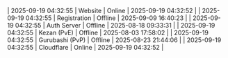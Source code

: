 | 2025-09-19 04:32:55 | Website | Online | 2025-09-19 04:32:52 |
| 2025-09-19 04:32:55 | Registration | Offline | 2025-09-09 16:40:23 |
| 2025-09-19 04:32:55 | Auth Server | Offline | 2025-08-18 09:33:31 |
| 2025-09-19 04:32:55 | Kezan (PvE) | Offline | 2025-08-03 17:58:02 |
| 2025-09-19 04:32:55 | Gurubashi (PvP) | Offline | 2025-08-23 21:44:06 |
| 2025-09-19 04:32:55 | Cloudflare | Online | 2025-09-19 04:32:52 |
